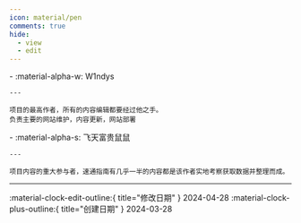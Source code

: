 ```yaml
---
icon: material/pen
comments: true
hide:
  - view
  - edit
---
```


<div class="grid cards" markdown>
<div class="grid cards" markdown>
-   :material-alpha-w: W1ndys

    ---

    项目的最高作者，所有的内容编辑都要经过他之手。
    负责主要的网站维护，内容更新，网站部署

</div>
<div class="grid cards" markdown>
-   :material-alpha-s: 飞天富贵鼠鼠

    ---

    项目内容的重大参与者，速通指南有几乎一半的内容都是该作者实地考察获取数据并整理而成。

</div>
</div>

---

:material-clock-edit-outline:{ title="修改日期" } 2024-04-28
:material-clock-plus-outline:{ title="创建日期" } 2024-03-28
